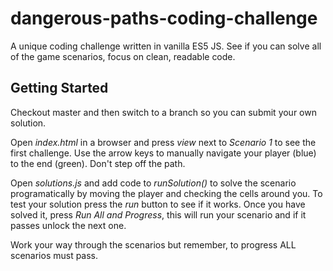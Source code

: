 # dangerous-paths-coding-challenge
A unique coding challenge written in vanilla ES5 JS. See if you can solve all of the game scenarios, focus on clean, readable code.

## Getting Started

Checkout master and then switch to a branch so you can submit your own solution.

Open <i>index.html</i> in a browser and press <i>view</i> next to <i>Scenario 1</i> to see the first challenge. Use the arrow keys to manually navigate your player (blue) to the end (green). Don't step off the path.

Open <i>solutions.js</i> and add code to <i>runSolution()</i> to solve the scenario programatically by moving the player and checking the cells around you. To test your solution press the <i>run</i> button to see if it works. Once you have solved it, press <i>Run All and Progress</i>, this will run your scenario and if it passes unlock the next one.

Work your way through the scenarios but remember, to progress ALL scenarios must pass.
